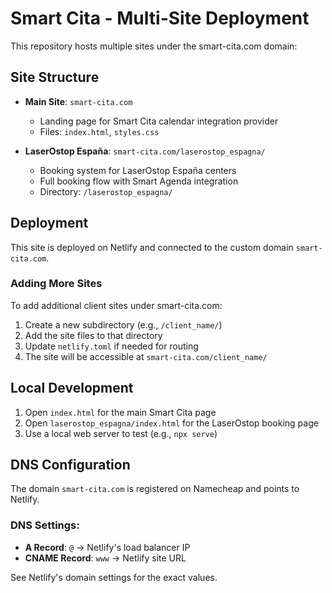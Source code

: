 # Smart Cita - Multi-Site Deployment

This repository hosts multiple sites under the smart-cita.com domain:

## Site Structure

- **Main Site**: `smart-cita.com`
  - Landing page for Smart Cita calendar integration provider
  - Files: `index.html`, `styles.css`

- **LaserOstop España**: `smart-cita.com/laserostop_espagna/`
  - Booking system for LaserOstop España centers
  - Full booking flow with Smart Agenda integration
  - Directory: `/laserostop_espagna/`

## Deployment

This site is deployed on Netlify and connected to the custom domain `smart-cita.com`.

### Adding More Sites

To add additional client sites under smart-cita.com:

1. Create a new subdirectory (e.g., `/client_name/`)
2. Add the site files to that directory
3. Update `netlify.toml` if needed for routing
4. The site will be accessible at `smart-cita.com/client_name/`

## Local Development

1. Open `index.html` for the main Smart Cita page
2. Open `laserostop_espagna/index.html` for the LaserOstop booking page
3. Use a local web server to test (e.g., `npx serve`)

## DNS Configuration

The domain `smart-cita.com` is registered on Namecheap and points to Netlify.

### DNS Settings:
- **A Record**: `@` → Netlify's load balancer IP
- **CNAME Record**: `www` → Netlify site URL

See Netlify's domain settings for the exact values.
